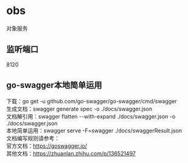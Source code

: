 # obs

对象服务

## 监听端口

8120

## go-swagger本地简单运用

下载：go get -u github.com/go-swagger/go-swagger/cmd/swagger  
生成文档：swagger generate spec -o ./docs/swagger.json  
文档解引用：swagger flatten --with-expand ./docs/swagger.json -o ./docs/swagger.json  
本地简单运用：swagger serve -F=swagger ./docs/swaggerResult.json  
文档编写规则请参考：  
官方文档：https://goswagger.io/  
其他文档：https://zhuanlan.zhihu.com/p/136521497